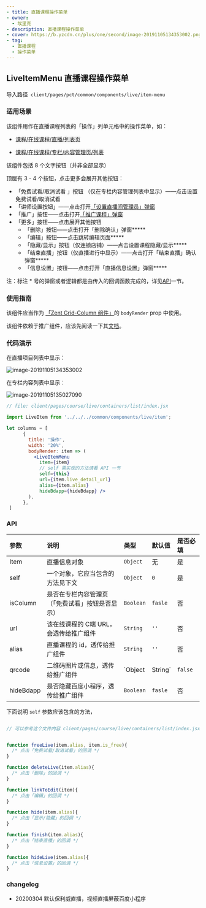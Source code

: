 ```yaml
---
- title: 直播课程操作菜单
- owner:
  - 埃里克
- description: 直播课程操作菜单
- cover: https://b.yzcdn.cn/plus/one/second/image-20191105134353002.png
- tag:
  - 直播课程
  - 操作菜单
---
```


##  LiveItemMenu 直播课程操作菜单

导入路径` client/pages/pct/common/components/live/item-menu`

### 适用场景

该组件用作在直播课程列表的「操作」列单元格中的操作菜单，如：

- [课程/在线课程/直播/列表页](https://www.youzan.com/v4/vis/pct/page/live#/list)

- [课程/在线课程/专栏/内容管理页/列表](https://www.youzan.com/v4/vis/pct/page/column#/content/360h6nham5u2f)

该组件包括 8 个文字按钮（并非全部显示）

顶层有 3 - 4 个按钮，点击更多会展开其他按钮：

- 「免费试看/取消试看 」按钮 （仅在专栏内容管理列表中显示）——点击设置免费试看/取消试看
- 「讲师设置按钮」——点击打开[「设置直播间管理员」弹窗](../teacher-dialog)
- 「推广」按钮——点击打开[「推广课程」弹窗](../../../../../components/promotion)
- 「更多」按钮——点击展开其他按钮
  - 「删除」按钮——点击打开「删除确认」弹窗*****
  - 「编辑」按钮——点击跳转编辑页面*****
  - 「隐藏/显示」按钮（仅连锁店铺）——点击设置课程隐藏/显示*****
  - 「结束直播」按钮（仅直播进行中显示）——点击打开「结束直播」确认弹窗*****
  - 「信息设置」按钮——点击打开「直播信息设置」弹窗*****

注：标注 * 号的弹窗或者逻辑都是由传入的回调函数完成的，详见[API](#api)一节。

### 使用指南

该组件应当作为 [「Zent Grid-Column 组件」](http://fedoc.qima-inc.com/zent-beta/zh/component/grid#columns)的 `bodyRender` prop 中使用。

该组件依赖于推广组件，应该先阅读一下其[文档](../../../../../components/promotion)。

### 代码演示

在直播项目列表中显示：

![image-20191105134353002](https://b.yzcdn.cn/plus/one/second/image-20191105134353002.png)



在专栏内容列表中显示：

![image-20191105135027090](https://b.yzcdn.cn/plus/one/second/image-20191105135027090.png)

```jsx
// file: client/pages/course/live/containers/list/index.jsx

import LiveItem from '../../../common/components/live/item';

let columns = [
      {
        title: '操作',
        width: '20%',
        bodyRender: item => (
          <LiveItemMenu
            item={item}
            // self 需实现的方法请看 API 一节
            self={this}
            url={item.live_detail_url}
            alias={item.alias}
            hideBdapp={hideBdapp} />
        ),
      },
 ]

```



### API



| 参数      | 说明                                             | 类型            | 默认值  | 是否必填 |
| :-------- | :----------------------------------------------- | :-------------- | :------ | :------- |
| Item      | 直播信息对象                                     | `Object`        | 无      | 是       |
| self      | 一个对象，它应当包含的方法见下文                 | `Object`        | `0`     | 是       |
| isColumn  | 是否在专栏内容管理页（「免费试看」按钮是否显示） | `Boolean`       | `fasle` | 否       |
| url       | 该在线课程的 C端 URL，会透传给推广组件           | `String`        | `''`    | 否       |
| alias     | 直播课程的 id，透传给推广组件                    | `String`        | `''`    | 否       |
| qrcode    | 二维码图片或信息，透传给推广组件                 | `Object|String` | `false` | 否       |
| hideBdapp | 是否隐藏百度小程序，透传给推广组件               | `Boolean`       | `fasle` | 否       |



下面说明 `self` 参数应该包含的方法，

```javascript

// 可以参考这个文件内容 client/pages/course/live/containers/list/index.jsx


function freeLive(item.alias, item.is_free){
  /* 点击「免费试看/取消试看」的回调 */
}

function deleteLive(item.alias){
  /* 点击「删除」的回调 */
}

function linkToEdit(item){
  /* 点击「编辑」的回调 */
}

function hide(item.alias){
  /* 点击「显示/隐藏」的回调 */
}

function finish(item.alias){
  /* 点击「结束直播」的回调 */
}

function hideLive(item.alias){
  /* 点击「信息设置」的回调 */
}

```

### changelog
- 20200304 默认保利威直播，视频直播屏蔽百度小程序